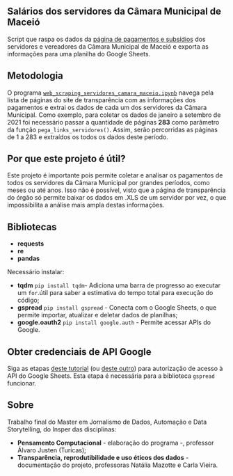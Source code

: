 ## Salários dos servidores da Câmara Municipal de Maceió
Script que raspa os dados da [página de pagamentos e subsídios](https://www.maceio.al.leg.br/transparencia/portal/salarios-subsidios) dos servidores e vereadores da Câmara Municipal de Maceió e exporta as informações para uma planilha do Google Sheets.

## Metodologia 
O programa [`web_scraping_servidores_camara_maceio.ipynb`](https://github.com/lucasthaynan/servidores-camara-maceio/blob/main/web_scraping_servidores_camara_maceio.ipynb) navega pela lista de páginas do site de transparência com as informações dos pagamentos e extrai os dados de cada um dos servidores da Câmara Municipal. 
Como exemplo, para coletar os dados de janeiro a setembro de 2021 foi necessário passar a quantidade de páginas **283** como parâmetro da função `pega_links_servidores()`. Assim, serão percorridas as páginas de 1 a 283 e extraídos os todos os dados deste período.

## Por que este projeto é útil?
Este projeto é importante pois permite coletar e analisar os pagamentos de todos os servidores da Câmara Municipal por grandes períodos, como meses ou até anos. Isso não é possível, visto que a página de transparência do órgão só permite baixar os dados em .XLS de um servidor por vez, o que impossibilita a análise mais ampla destas informações.

## Bibliotecas

* **requests** 
* **re** 
* **pandas**

Necessário instalar:
* **tqdm** `pip install tqdm`- Adiciona uma barra de progresso ao executar um `for`.útil para saber a estimativa do tempo total para execução do código;
* **gspread** `pip install gspread` - Conecta com o Google Sheets, o que permite importar, atualizar e deletar dados de planilhas;
* **google.oauth2** `pip install google.auth` - Permite acessar APIs do Google.

## Obter credenciais de API Google

Siga as etapas [deste tutorial](https://medium.com/pyladiesbh/gspread-trabalhando-com-o-google-sheets-f12e53ed1346) (ou [deste outro](https://www.youtube.com/watch?v=ddf5Z0aQPzY&t=17)) para autorização de acesso à API do Google Sheets. Esta etapa é necessária para a biblioteca `gspread` funcionar.

## Sobre
Trabalho final do Master em Jornalismo de Dados, Automação e Data Storytelling, do Insper das disciplinas:
* **Pensamento Computacional** - elaboração do programa -, professor Álvaro Justen (Turicas);
* **Transparência, reprodutibilidade e uso éticos dos dados** - documentação do projeto, professoras Natália Mazotte e Carla Vieira.

